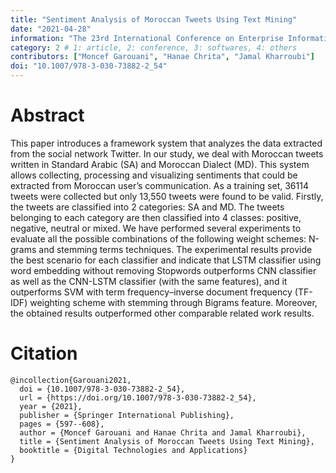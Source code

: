 ```yaml
---
title: "Sentiment Analysis of Moroccan Tweets Using Text Mining"
date: "2021-04-28"
information: "The 23rd International Conference on Enterprise Information Systems(ICEIS)"
category: 2 # 1: article, 2: conference, 3: softwares, 4: others
contributors: ["Moncef Garouani", "Hanae Chrita", "Jamal Kharroubi"]
doi: "10.1007/978-3-030-73882-2_54"
---
```


# Abstract
This paper introduces a framework system that analyzes the data extracted from the social network Twitter. In our study, we deal with Moroccan tweets written in Standard Arabic (SA) and Moroccan Dialect (MD). This system allows collecting, processing and visualizing sentiments that could be extracted from Moroccan user’s communication. As a training set, 36114 tweets were collected but only 13,550 tweets were found to be valid. Firstly, the tweets are classified into 2 categories: SA and MD. The tweets belonging to each category are then classified into 4 classes: positive, negative, neutral or mixed. We have performed several experiments to evaluate all the possible combinations of the following weight schemes: N-grams and stemming terms techniques. The experimental results provide the best scenario for each classifier and indicate that LSTM classifier using word embedding without removing Stopwords outperforms CNN classifier as well as the CNN-LSTM classifier (with the same features), and it outperforms SVM with term frequency–inverse document frequency (TF-IDF) weighting scheme with stemming through Bigrams feature. Moreover, the obtained results outperformed other comparable related work results.



 
# Citation

```
@incollection{Garouani2021,
  doi = {10.1007/978-3-030-73882-2_54},
  url = {https://doi.org/10.1007/978-3-030-73882-2_54},
  year = {2021},
  publisher = {Springer International Publishing},
  pages = {597--608},
  author = {Moncef Garouani and Hanae Chrita and Jamal Kharroubi},
  title = {Sentiment Analysis of Moroccan Tweets Using Text Mining},
  booktitle = {Digital Technologies and Applications}
}
```